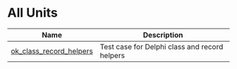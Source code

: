 # All Units


| Name | Description |
|---|---|
| [ok_class_record_helpers](ok_class_record_helpers.md) | Test case for Delphi class and record helpers |

